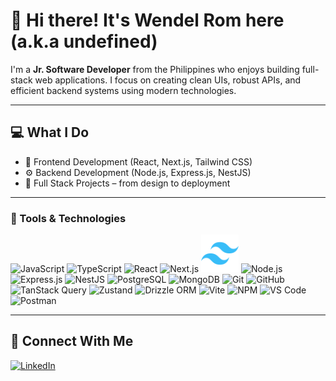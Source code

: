 # 👋 Hi there! It's Wendel Rom here (a.k.a undefined)

I'm a **Jr. Software Developer** from the Philippines who enjoys building full-stack web applications. I focus on creating clean UIs, robust APIs, and efficient backend systems using modern technologies.

---

## 💻 What I Do

- 🌟 Frontend Development (React, Next.js, Tailwind CSS)
- ⚙️ Backend Development (Node.js, Express.js, NestJS)
- 🧠 Full Stack Projects – from design to deployment

---

### 🧰 Tools & Technologies
<p>
  <img src="https://cdn.jsdelivr.net/gh/devicons/devicon/icons/javascript/javascript-original.svg" width="60" alt="JavaScript" />
  <img src="https://cdn.jsdelivr.net/gh/devicons/devicon/icons/typescript/typescript-original.svg" width="60" alt="TypeScript" />
  
  <img src="https://cdn.jsdelivr.net/gh/devicons/devicon/icons/react/react-original.svg" width="60" alt="React" />
  <img src="https://cdn.jsdelivr.net/gh/devicons/devicon/icons/nextjs/nextjs-original.svg" width="60" alt="Next.js" />
  <img src="https://github.com/devicons/devicon/blob/v2.16.0/icons/tailwindcss/tailwindcss-original.svg" width="60" alt="Tailwind CSS" />

  <img src="https://cdn.jsdelivr.net/gh/devicons/devicon/icons/nodejs/nodejs-original.svg" width="60" alt="Node.js" />
  <img src="https://cdn.jsdelivr.net/gh/devicons/devicon/icons/express/express-original.svg" width="60" alt="Express.js" />
  <img src="https://nestjs.com/img/logo-small.svg" width="60" alt="NestJS" />

  <img src="https://cdn.jsdelivr.net/gh/devicons/devicon/icons/postgresql/postgresql-original.svg" width="60" alt="PostgreSQL" />
  <img src="https://cdn.jsdelivr.net/gh/devicons/devicon/icons/mongodb/mongodb-original.svg" width="60" alt="MongoDB" />
  
  <img src="https://cdn.jsdelivr.net/gh/devicons/devicon/icons/git/git-original.svg" width="60" alt="Git" />
  <img src="https://github.githubassets.com/images/modules/logos_page/GitHub-Mark.png" width="60" alt="GitHub" />
  <img src="https://static-00.iconduck.com/assets.00/tanstack-query-icon-512x512-tzofhp2s.png" width="60" alt="TanStack Query"/>
  <img src="https://static-00.iconduck.com/assets.00/zustand-icon-2048x2048-uxikm2g4.png" width="60" alt="Zustand"/>
  <img src="https://avatars.githubusercontent.com/u/104802094?s=200&v=4" width="60" alt="Drizzle ORM" />
  <img src="https://vitejs.dev/logo.svg" width="60" alt="Vite" />
  <img src="https://cdn.jsdelivr.net/gh/devicons/devicon/icons/npm/npm-original-wordmark.svg" width="60" alt="NPM" />
  <img src="https://cdn.jsdelivr.net/gh/devicons/devicon/icons/vscode/vscode-original.svg" width="60" alt="VS Code" />
  <img src="https://cdn.jsdelivr.net/gh/devicons/devicon/icons/postman/postman-original.svg" width="60" alt="Postman" />
</p>

---

## 🔗 Connect With Me

[![LinkedIn](https://img.shields.io/badge/LinkedIn-blue?style=for-the-badge&logo=linkedin&logoColor=white)](https://www.linkedin.com/in/wendel-rom/)

